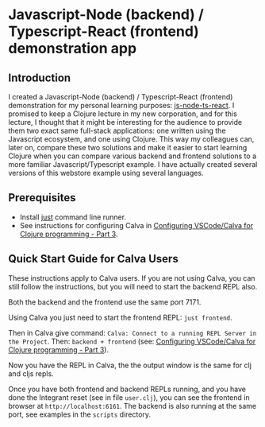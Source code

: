 # Javascript-Node (backend) / Typescript-React (frontend) demonstration app

## Introduction

I created a Javascript-Node (backend) / Typescript-React (frontend) demonstration for my personal learning purposes: [js-node-ts-react](https://github.com/karimarttila/js-node-ts-react). I promised to keep a Clojure lecture in my new corporation, and for this lecture, I thought that it might be interesting for the audience to provide them two exact same full-stack applications: one written using the Javascript ecosystem, and one using Clojure. This way my colleagues can, later on, compare these two solutions and make it easier to start learning Clojure when you can compare various backend and frontend solutions to a more familiar Javascript/Typescript example. I have actually created several versions of this webstore example using several languages.


## Prerequisites

- Install [just](https://github.com/casey/just) command line runner.
- See instructions for configuring Calva in [Configuring VSCode/Calva for Clojure programming - Part 3](https://www.karimarttila.fi/clojure/2022/10/18/clojure-calva-part3.html).

## Quick Start Guide for Calva Users

These instructions apply to Calva users. If you are not using Calva, you can still follow the instructions, but you will need to start the backend REPL also.

Both the backend and the frontend use the same port 7171.

Using Calva you just need to start the frontend REPL: `just frontend`.

Then in Calva give command: `Calva: Connect to a running REPL Server in the Project`. Then: `backend + frontend` (see: [Configuring VSCode/Calva for Clojure programming - Part 3](https://www.karimarttila.fi/clojure/2022/10/18/clojure-calva-part3.html)).

Now you have the REPL in Calva, the the output window is the same for clj and cljs repls.


 Once you have both frontend and backend REPLs running, and you have done the Integrant reset (see in file `user.clj`), you can see the frontend in browser at `http://localhost:6161`. The backend is also running at the same port, see examples in the `scripts` directory.
